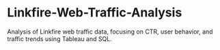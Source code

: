 # Linkfire-Web-Traffic-Analysis
Analysis of Linkfire web traffic data, focusing on CTR, user behavior, and traffic trends using Tableau and SQL.

